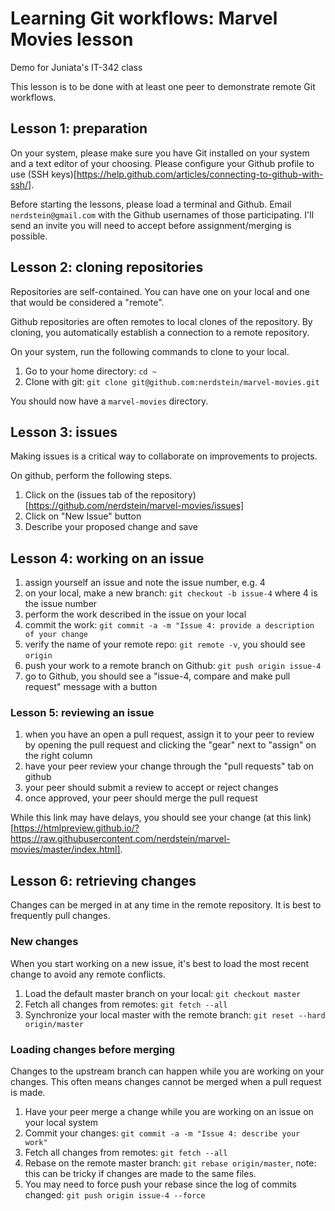 # Learning Git workflows: Marvel Movies lesson
Demo for Juniata's IT-342 class

This lesson is to be done with at least one peer to demonstrate remote Git workflows.

## Lesson 1: preparation

On your system, please make sure you have Git installed on your system and a text editor of your choosing. Please configure 
your Github profile to use (SSH keys)[https://help.github.com/articles/connecting-to-github-with-ssh/].

Before starting the lessons, please load a terminal and Github. Email `nerdstein@gmail.com` with the Github usernames of 
those participating. I'll send an invite you will need to accept before assignment/merging is possible.

## Lesson 2: cloning repositories

Repositories are self-contained. You can have one on your local and one that would be considered a "remote". 

Github repositories are often remotes to local clones of the repository. By cloning, you automatically establish a connection 
to a remote repository.

On your system, run the following commands to clone to your local.

1. Go to your home directory: `cd ~` 
1. Clone with git: `git clone git@github.com:nerdstein/marvel-movies.git`

You should now have a `marvel-movies` directory.

## Lesson 3: issues

Making issues is a critical way to collaborate on improvements to projects. 

On github, perform the following steps.

1. Click on the (issues tab of the repository)[https://github.com/nerdstein/marvel-movies/issues]
1. Click on "New Issue" button
1. Describe your proposed change and save

## Lesson 4: working on an issue

1. assign yourself an issue and note the issue number, e.g. 4
1. on your local, make a new branch: `git checkout -b issue-4` where 4 is the issue number
1. perform the work described in the issue on your local
1. commit the work: `git commit -a -m "Issue 4: provide a description of your change`
1. verify the name of your remote repo: `git remote -v`, you should see `origin`
1. push your work to a remote branch on Github: `git push origin issue-4`
1. go to Github, you should see a "issue-4, compare and make pull request" message with a button


### Lesson 5: reviewing an issue


1. when you have an open a pull request, assign it to your peer to review by opening the pull request and clicking the "gear" next to "assign" on the right column
1. have your peer review your change through the "pull requests" tab on github
1. your peer should submit a review to accept or reject changes
1. once approved, your peer should merge the pull request

While this link may have delays, you should see your change (at this link)[https://htmlpreview.github.io/?https://raw.githubusercontent.com/nerdstein/marvel-movies/master/index.html].

## Lesson 6: retrieving changes

Changes can be merged in at any time in the remote repository. It is best to frequently pull changes.

### New changes
When you start working on a new issue, it's best to load the most recent change to avoid any remote conflicts.

1. Load the default master branch on your local: `git checkout master`
1. Fetch all changes from remotes: `git fetch --all`
1. Synchronize your local master with the remote branch: `git reset --hard origin/master`

### Loading changes before merging
Changes to the upstream branch can happen while you are working on your changes. This often means changes cannot be merged 
when a pull request is made.

1. Have your peer merge a change while you are working on an issue on your local system
1. Commit your changes: `git commit -a -m "Issue 4: describe your work"`
1. Fetch all changes from remotes: `git fetch --all`
1. Rebase on the remote master branch: `git rebase origin/master`, note: this can be tricky if changes are made to the same files.
1. You may need to force push your rebase since the log of commits changed: `git push origin issue-4 --force`



